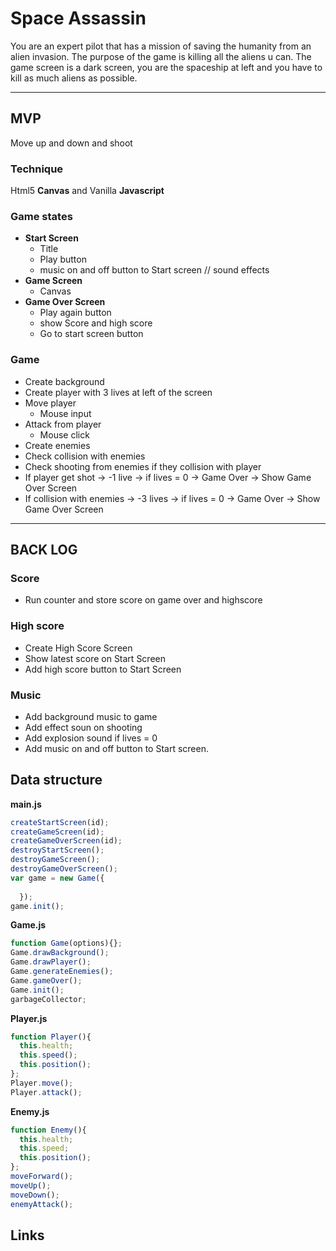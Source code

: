 # Space Assassin

You are an expert pilot that has a mission of saving the humanity from an alien invasion. The purpose of the game is killing all the aliens u can.
The game screen is a dark screen, you are the spaceship at left and you have to kill as much aliens as possible. 

* * *
## MVP

Move up and down and shoot


### Technique
Html5 __Canvas__ and Vanilla __Javascript__

### Game states

* __Start Screen__
  * Title
  * Play button
  * music on and off button to Start screen // sound effects
* __Game Screen__
  * Canvas
* __Game Over Screen__
  * Play again button
  * show Score and high score
  * Go to start screen button

### Game

* Create background
* Create player with 3 lives at left of the screen 
* Move player
  * Mouse input
* Attack from player
  * Mouse click
*  Create enemies 
* Check collision with enemies
* Check shooting from enemies if they collision with player
* If player get shot -> -1 live -> if lives = 0 -> Game Over -> Show Game Over Screen  
* If collision with enemies -> -3 lives -> if lives = 0 -> Game Over -> Show Game Over Screen
* * *

## BACK LOG

### Score
* Run counter and store score on game over and highscore
### High score
* Create High Score Screen
* Show latest score on Start Screen
* Add high score button to Start Screen
### Music
* Add background music to game
* Add effect soun on shooting
* Add explosion sound if lives = 0 
* Add music on and off button to Start screen.


## Data structure
__main.js__
```javascript
createStartScreen(id);
createGameScreen(id);
createGameOverScreen(id);
destroyStartScreen();
destroyGameScreen();
destroyGameOverScreen();
var game = new Game({
    
  });
game.init();
```
__Game.js__
```javascript
function Game(options){};
Game.drawBackground();
Game.drawPlayer();
Game.generateEnemies();
Game.gameOver();
Game.init();
garbageCollector;
```
__Player.js__
```javascript
function Player(){
  this.health;
  this.speed();
  this.position();
};
Player.move();
Player.attack();
```
__Enemy.js__
```javascript
function Enemy(){
  this.health;
  this.speed;
  this.position();
};
moveForward();
moveUp();
moveDown();
enemyAttack();
```
## Links
